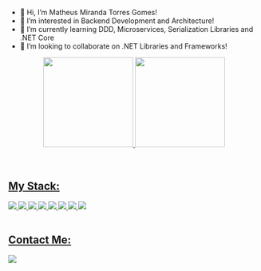 - 👋 Hi, I’m Matheus Miranda Torres Gomes!
- 👀 I’m interested in Backend Development and Architecture!
- 🌱 I’m currently learning DDD, Microservices, Serialization Libraries and .NET Core
- 💞️ I’m looking to collaborate on .NET Libraries and Frameworks!

   
<div align="center">
  <a href="https://github.com/mudouasenha">
  <img height="180em" src="https://github-readme-stats.vercel.app/api?username=mudouasenha&show_icons=true&theme=highcontrast&include_all_commits=true&count_private=true"/>
  <img height="180em" src="https://github-readme-stats.vercel.app/api/top-langs/?username=mudouasenha&layout=compact&langs_count=7&theme=highcontrast"/>
</div>


<br />
<br />

## My Stack:
<div style="display: inline_block" >
  <img src="https://deviconapi.vercel.app/?dotnetcore&theme=dark&size=80"/>
  <img src="https://deviconapi.vercel.app/?csharp&theme=dark&size=80"/>
  <img src="https://deviconapi.vercel.app/?azure&theme=dark&size=80"/>
  <img src="https://deviconapi.vercel.app/?graphql&theme=dark&size=80"/>
  <img src="https://deviconapi.vercel.app/?microsoftsqlserver&theme=dark&size=80"/>
  <img src="https://deviconapi.vercel.app/?docker&theme=dark&size=80"/>
  <img src="https://deviconapi.vercel.app/?kubernetes&theme=dark&size=80"/>
  <img src="https://deviconapi.vercel.app/?nodejs&theme=dark&size=80"/>
</div>
  <br>
  <div> 
  
</div>

## Contact Me:
  <a href="https://www.linkedin.com/in/matheus-gomes-98823b185/" target="_blank"><img src="https://img.shields.io/badge/LinkedIn-0077B5?style=for-the-badge&logo=linkedin&logoColor=white" target="_blank"></a> <br>
